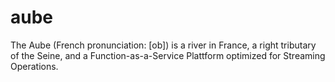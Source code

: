 # aube

The Aube (French pronunciation: [ob]) is a river in France, a right tributary of the Seine, and a Function-as-a-Service Plattform optimized for Streaming Operations.
